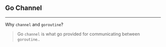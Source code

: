 ## Go Channel
----------------
Why `channel` and `goroutine`?
>Go `channel` is what go provided for communicating between `goroutine`..  